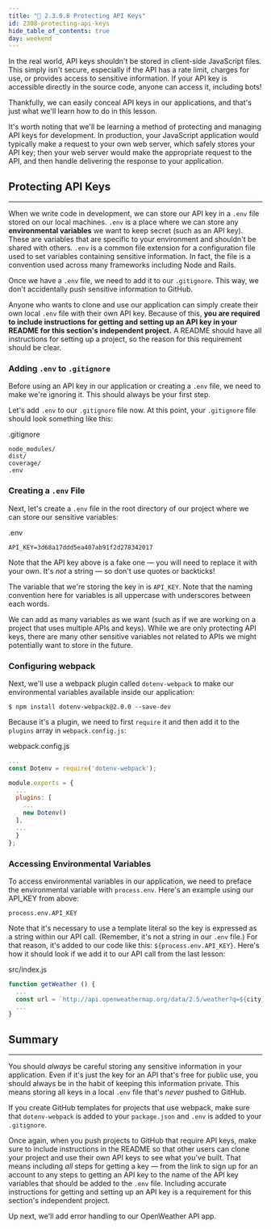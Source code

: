 ```yaml
---
title: "📓 2.3.0.8 Protecting API Keys"
id: 2308-protecting-api-keys
hide_table_of_contents: true
day: weekend
---
```


In the real world, API keys shouldn't be stored in client-side JavaScript files. This simply isn't secure, especially if the API has a rate limit, charges for use, or provides access to sensitive information. If your API key is accessible directly in the source code, anyone can access it, including bots!

Thankfully, we can easily conceal API keys in our applications, and that's just what we'll learn how to do in this lesson. 

It's worth noting that we'll be learning a method of protecting and managing API keys for development. In production, your JavaScript application would typically make a request to your own web server, which safely stores your API key; then your web server would make the appropriate request to the API, and then handle delivering the response to your application. 

## Protecting API Keys
--- 

When we write code in development, we can store our API key in a `.env` file stored on our local machines. `.env` is a place where we can store any **environmental variables** we want to keep secret (such as an API key). These are variables that are specific to your environment and shouldn't be shared with others. `.env` is a common file extension for a configuration file used to set variables containing sensitive information. In fact, the file is a convention used across many frameworks including Node and Rails.

Once we have a `.env` file, we need to add it to our `.gitignore`. This way, we don't accidentally push sensitive information to GitHub.

Anyone who wants to clone and use our application can simply create their own local `.env` file with their own API key. Because of this, **you are required to include instructions for getting and setting up an API key in your README for this section's independent project.** A README should have all instructions for setting up a project, so the reason for this requirement should be clear. 

### Adding `.env` to `.gitignore`

Before using an API key in our application or creating a `.env` file, we need to make we're ignoring it. This should always be your first step. 

Let's add `.env` to our `.gitignore` file now. At this point, your `.gitignore` file should look something like this:

<div class="filename">.gitignore</div>

```
node_modules/
dist/
coverage/
.env
```

### Creating a `.env` File

Next, let's create a `.env` file in the root directory of our project where we can store our sensitive variables:

<div class="filename">.env</div>

```
API_KEY=3d68a17ddd5ea407ab91f2d278342017
```

Note that the API key above is a fake one — you will need to replace it with your own. It's _not_ a string — so don't use quotes or backticks!

The variable that we're storing the key in is `API_KEY`. Note that the naming convention here for variables is all uppercase with underscores between each words.

We can add as many variables as we want (such as if we are working on a project that uses multiple APIs and keys). While we are only protecting API keys, there are many other sensitive variables not related to APIs we might potentially want to store in the future. 

### Configuring webpack

Next, we'll use a webpack plugin called `dotenv-webpack` to make our environmental variables available inside our application:

```shell
$ npm install dotenv-webpack@2.0.0 --save-dev
```

Because it's a plugin, we need to first `require` it and then add it to the `plugins` array in `webpack.config.js`:

<div class="filename">webpack.config.js</div>

```js
...
const Dotenv = require('dotenv-webpack');

module.exports = {
  ...
  plugins: [
    ...
    new Dotenv()
  ],
  ...
  }
};
```

### Accessing Environmental Variables

To access environmental variables in our application, we need to preface the environmental variable with `process.env`. Here's an example using our API_KEY from above:

```shell
process.env.API_KEY
```

Note that it's necessary to use a template literal so the key is expressed as a string within our API call. (Remember, it's not a string in our `.env` file.) For that reason, it's added to our code like this: `${process.env.API_KEY}`. Here's how it should look if we add it to our API call from the last lesson:

<div class="filename">src/index.js</div>

```javascript
function getWeather () {
  ...
  const url = `http://api.openweathermap.org/data/2.5/weather?q=${city}&appid=${process.env.API_KEY}`
  ...
}
```

## Summary
---

You should _always_ be careful storing any sensitive information in your application. Even if it's just the key for an API that's free for public use, you should always be in the habit of keeping this information private. This means storing all keys in a local `.env` file that's _never_ pushed to GitHub. 

If you create GitHub templates for projects that use webpack, make sure that `dotenv-webpack` is added to your `package.json` and `.env` is added to your `.gitignore`. 

Once again, when you push projects to GitHub that require API keys, make sure to include instructions in the README so that other users can clone your project and use their own API keys to see what you've built. That means including _all_ steps for getting a key — from the link to sign up for an account to any steps to getting an API key to the name of the API key variables that should be added to the `.env` file. Including accurate instructions for getting and setting up an API key is a requirement for this section's independent project.

Up next, we'll add error handling to our OpenWeather API app.
